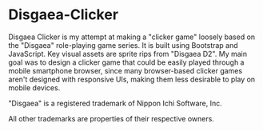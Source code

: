 # Disgaea-Clicker

Disgaea Clicker is my attempt at making a "clicker game" loosely based on the "Disgaea" role-playing game series.  It is built using Bootstrap and JavaScript.  Key visual assets are sprite rips from "Disgaea D2".  My main goal was to design a clicker game that could be easily played through a mobile smartphone browser, since many browser-based clicker games aren't designed with responsive UIs, making them less desirable to play on mobile devices.

"Disgaea" is a registered trademark of Nippon Ichi Software, Inc.

All other trademarks are properties of their respective owners.